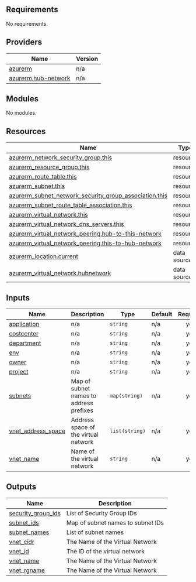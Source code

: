 ## Requirements

No requirements.

## Providers

| Name | Version |
|------|---------|
| <a name="provider_azurerm"></a> [azurerm](#provider\_azurerm) | n/a |
| <a name="provider_azurerm.hub-network"></a> [azurerm.hub-network](#provider\_azurerm.hub-network) | n/a |

## Modules

No modules.

## Resources

| Name | Type |
|------|------|
| [azurerm_network_security_group.this](https://registry.terraform.io/providers/hashicorp/azurerm/latest/docs/resources/network_security_group) | resource |
| [azurerm_resource_group.this](https://registry.terraform.io/providers/hashicorp/azurerm/latest/docs/resources/resource_group) | resource |
| [azurerm_route_table.this](https://registry.terraform.io/providers/hashicorp/azurerm/latest/docs/resources/route_table) | resource |
| [azurerm_subnet.this](https://registry.terraform.io/providers/hashicorp/azurerm/latest/docs/resources/subnet) | resource |
| [azurerm_subnet_network_security_group_association.this](https://registry.terraform.io/providers/hashicorp/azurerm/latest/docs/resources/subnet_network_security_group_association) | resource |
| [azurerm_subnet_route_table_association.this](https://registry.terraform.io/providers/hashicorp/azurerm/latest/docs/resources/subnet_route_table_association) | resource |
| [azurerm_virtual_network.this](https://registry.terraform.io/providers/hashicorp/azurerm/latest/docs/resources/virtual_network) | resource |
| [azurerm_virtual_network_dns_servers.this](https://registry.terraform.io/providers/hashicorp/azurerm/latest/docs/resources/virtual_network_dns_servers) | resource |
| [azurerm_virtual_network_peering.hub-to-this-network](https://registry.terraform.io/providers/hashicorp/azurerm/latest/docs/resources/virtual_network_peering) | resource |
| [azurerm_virtual_network_peering.this-to-hub-network](https://registry.terraform.io/providers/hashicorp/azurerm/latest/docs/resources/virtual_network_peering) | resource |
| [azurerm_location.current](https://registry.terraform.io/providers/hashicorp/azurerm/latest/docs/data-sources/location) | data source |
| [azurerm_virtual_network.hubnetwork](https://registry.terraform.io/providers/hashicorp/azurerm/latest/docs/data-sources/virtual_network) | data source |

## Inputs

| Name | Description | Type | Default | Required |
|------|-------------|------|---------|:--------:|
| <a name="input_application"></a> [application](#input\_application) | n/a | `string` | n/a | yes |
| <a name="input_costcenter"></a> [costcenter](#input\_costcenter) | n/a | `string` | n/a | yes |
| <a name="input_department"></a> [department](#input\_department) | n/a | `string` | n/a | yes |
| <a name="input_env"></a> [env](#input\_env) | n/a | `string` | n/a | yes |
| <a name="input_owner"></a> [owner](#input\_owner) | n/a | `string` | n/a | yes |
| <a name="input_project"></a> [project](#input\_project) | n/a | `string` | n/a | yes |
| <a name="input_subnets"></a> [subnets](#input\_subnets) | Map of subnet names to address prefixes | `map(string)` | n/a | yes |
| <a name="input_vnet_address_space"></a> [vnet\_address\_space](#input\_vnet\_address\_space) | Address space of the virtual network | `list(string)` | n/a | yes |
| <a name="input_vnet_name"></a> [vnet\_name](#input\_vnet\_name) | Name of the virtual network | `string` | n/a | yes |

## Outputs

| Name | Description |
|------|-------------|
| <a name="output_security_group_ids"></a> [security\_group\_ids](#output\_security\_group\_ids) | List of Security Group IDs |
| <a name="output_subnet_ids"></a> [subnet\_ids](#output\_subnet\_ids) | Map of subnet names to subnet IDs |
| <a name="output_subnet_names"></a> [subnet\_names](#output\_subnet\_names) | List of subnet names |
| <a name="output_vnet_cidr"></a> [vnet\_cidr](#output\_vnet\_cidr) | The Name of the Virtual Network |
| <a name="output_vnet_id"></a> [vnet\_id](#output\_vnet\_id) | The ID of the virtual network |
| <a name="output_vnet_name"></a> [vnet\_name](#output\_vnet\_name) | The Name of the Virtual Network |
| <a name="output_vnet_rgname"></a> [vnet\_rgname](#output\_vnet\_rgname) | The Name of the Virtual Network |
